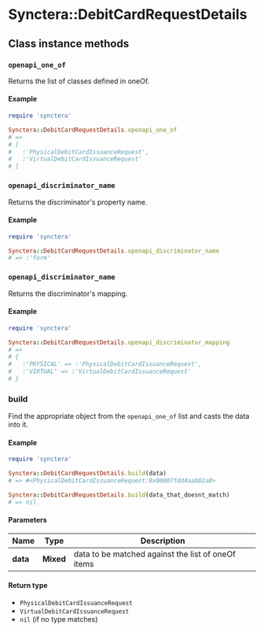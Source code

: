 # Synctera::DebitCardRequestDetails

## Class instance methods

### `openapi_one_of`

Returns the list of classes defined in oneOf.

#### Example

```ruby
require 'synctera'

Synctera::DebitCardRequestDetails.openapi_one_of
# =>
# [
#   :'PhysicalDebitCardIssuanceRequest',
#   :'VirtualDebitCardIssuanceRequest'
# ]
```

### `openapi_discriminator_name`

Returns the discriminator's property name.

#### Example

```ruby
require 'synctera'

Synctera::DebitCardRequestDetails.openapi_discriminator_name
# => :'form'
```

### `openapi_discriminator_name`

Returns the discriminator's mapping.

#### Example

```ruby
require 'synctera'

Synctera::DebitCardRequestDetails.openapi_discriminator_mapping
# =>
# {
#   :'PHYSICAL' => :'PhysicalDebitCardIssuanceRequest',
#   :'VIRTUAL' => :'VirtualDebitCardIssuanceRequest'
# }
```

### build

Find the appropriate object from the `openapi_one_of` list and casts the data into it.

#### Example

```ruby
require 'synctera'

Synctera::DebitCardRequestDetails.build(data)
# => #<PhysicalDebitCardIssuanceRequest:0x00007fdd4aab02a0>

Synctera::DebitCardRequestDetails.build(data_that_doesnt_match)
# => nil
```

#### Parameters

| Name | Type | Description |
| ---- | ---- | ----------- |
| **data** | **Mixed** | data to be matched against the list of oneOf items |

#### Return type

- `PhysicalDebitCardIssuanceRequest`
- `VirtualDebitCardIssuanceRequest`
- `nil` (if no type matches)

